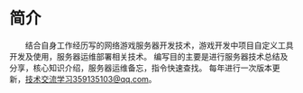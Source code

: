 # 简介  
&emsp;&emsp;结合自身工作经历写的网络游戏服务器开发技术，游戏开发中项目自定义工具开发及使用，服务器运维部署相关技术。
编写目的主要是进行服务器技术总结及分享，核心知识介绍，服务器运维备忘，指令快速查找。
每年进行一次版本更新，技术交流学习359135103@qq.com。

